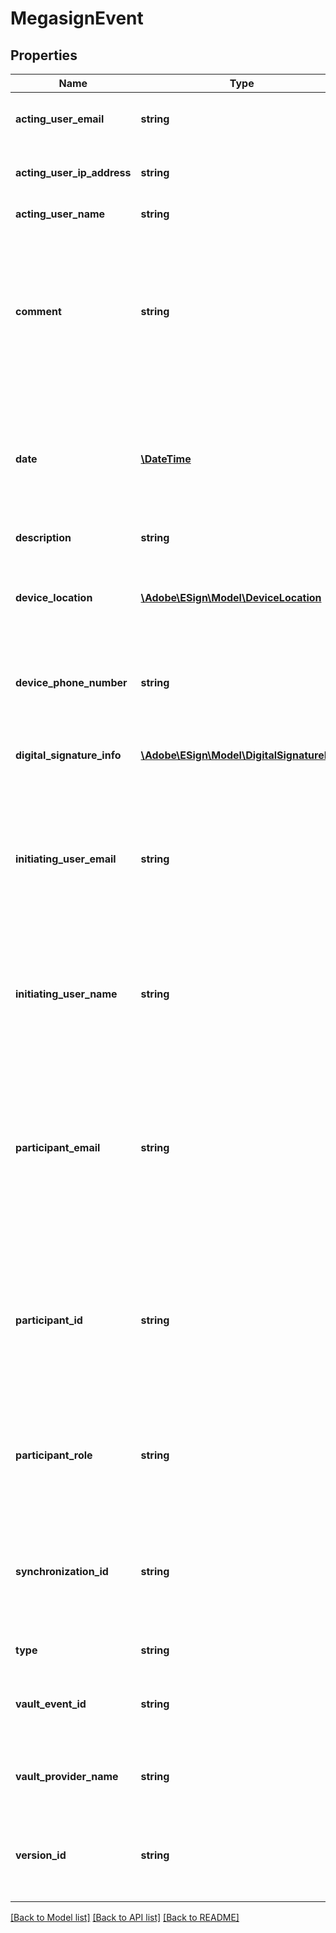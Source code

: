 # MegasignEvent

## Properties
Name | Type | Description | Notes
------------ | ------------- | ------------- | -------------
**acting_user_email** | **string** | Email address of the user that created the event | [optional] 
**acting_user_ip_address** | **string** | The IP address of the user that created the event | [optional] 
**acting_user_name** | **string** | The name of the acting user | [optional] 
**comment** | **string** | The event comment. For RECALLED or REJECTED, the reason given by the user that initiates the event. For DELEGATE or SHARE, the message from the acting user to the participant | [optional] 
**date** | [**\DateTime**](\DateTime.md) | The date of the audit event. Format would be yyyy-MM-dd&#39;T&#39;HH:mm:ssZ. For example, e.g 2016-02-25T18:46:19Z represents UTC time | [optional] 
**description** | **string** | A description of the audit event | [optional] 
**device_location** | [**\Adobe\ESign\\Model\DeviceLocation**](DeviceLocation.md) | Location of the device that generated the event (This value may be null due to limited privileges) | [optional] 
**device_phone_number** | **string** | Phone number from the device used when the participation is completed on a mobile phone | [optional] 
**digital_signature_info** | [**\Adobe\ESign\\Model\DigitalSignatureInfo**](DigitalSignatureInfo.md) | This is present for ESIGNED events when the participation is signed digitally | [optional] 
**initiating_user_email** | **string** | Email address of the user that initiated the event on behalf of the acting user when the account is shared. Will be empty if there is no account sharing in effect | [optional] 
**initiating_user_name** | **string** | Full name of the user that initiated the event on behalf of the acting user when the account is shared. Will be empty if there is no account sharing in effect | [optional] 
**participant_email** | **string** | Email address of the user that is the participant for the event. This may be different than the acting user for certain event types. For example, for a DELEGATION event, this is the user who was delegated to | [optional] 
**participant_id** | **string** | The unique identifier of the participant for the event. This may be different than the acting user for certain event types. For example, for a DELEGATION event, this is the user who was delegated to | [optional] 
**participant_role** | **string** | Role assumed by all participants in the participant set the participant belongs to (signer, approver etc.). | [optional] 
**synchronization_id** | **string** | A unique identifier linking offline events to synchronization events (specified for offline signing events and synchronization events, else null) | [optional] 
**type** | **string** | Type of MegaSign event | [optional] 
**vault_event_id** | **string** | The identifier assigned by the vault provider for the vault event (if vaulted, otherwise null) | [optional] 
**vault_provider_name** | **string** | Name of the vault provider for the vault event (if vaulted, otherwise null) | [optional] 
**version_id** | **string** | An ID which uniquely identifies the version of the document associated with this audit event | [optional] 

[[Back to Model list]](../README.md#documentation-for-models) [[Back to API list]](../README.md#documentation-for-api-endpoints) [[Back to README]](../README.md)


